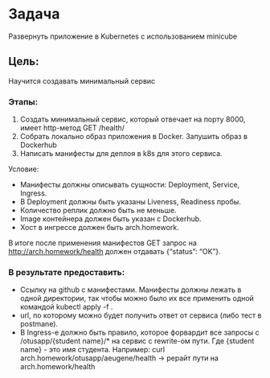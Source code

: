 # Задача
Развернуть приложение в Kubernetes с использованием minicube

## Цель:
Научится создавать минимальный сервис

### Этапы:
1. Создать минимальный сервис, который отвечает на порту 8000, имеет http-метод GET /health/
2. Cобрать локально образ приложения в Docker. Запушить образ в Dockerhub
3. Написать манифесты для деплоя в k8s для этого сервиса.

Условие:
 - Манифесты должны описывать сущности: Deployment, Service, Ingress. 
 - В Deployment должны быть указаны Liveness, Readiness пробы.
 - Количество реплик должно быть не меньше. 
 - Image контейнера должен быть указан с Dockerhub.
 - Хост в ингрессе должен быть arch.homework. 

 В итоге после применения манифестов GET запрос на http://arch.homework/health должен отдавать {“status”: “OK”}.

### В результате предоставить:
 - Ссылку на github c манифестами. Манифесты должны лежать в одной директории, так чтобы можно было их все применить одной командой kubectl apply -f .
 - url, по которому можно будет получить ответ от сервиса (либо тест в postmanе).
 - В Ingress-е должно быть правило, которое форвардит все запросы с /otusapp/{student name}/* на сервис с rewrite-ом пути. Где {student name} - это имя студента. Например: curl arch.homework/otusapp/aeugene/health -> рерайт пути на arch.homework/health
